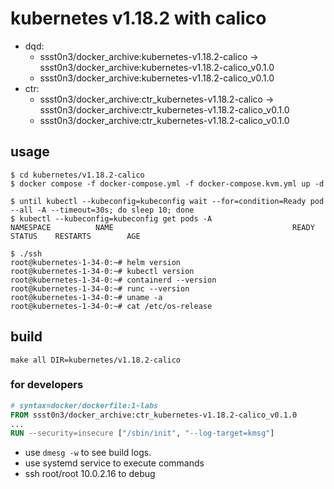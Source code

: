 # kubernetes v1.18.2 with calico

* dqd:
  * ssst0n3/docker_archive:kubernetes-v1.18.2-calico -> ssst0n3/docker_archive:kubernetes-v1.18.2-calico_v0.1.0
  * ssst0n3/docker_archive:kubernetes-v1.18.2-calico_v0.1.0
* ctr:
  * ssst0n3/docker_archive:ctr_kubernetes-v1.18.2-calico -> ssst0n3/docker_archive:ctr_kubernetes-v1.18.2-calico_v0.1.0
  * ssst0n3/docker_archive:ctr_kubernetes-v1.18.2-calico_v0.1.0

## usage

```shell
$ cd kubernetes/v1.18.2-calico
$ docker compose -f docker-compose.yml -f docker-compose.kvm.yml up -d
```

```shell
$ until kubectl --kubeconfig=kubeconfig wait --for=condition=Ready pod --all -A --timeout=30s; do sleep 10; done
$ kubectl --kubeconfig=kubeconfig get pods -A
NAMESPACE          NAME                                        READY   STATUS    RESTARTS        AGE

```


```shell
$ ./ssh
root@kubernetes-1-34-0:~# helm version
root@kubernetes-1-34-0:~# kubectl version
root@kubernetes-1-34-0:~# containerd --version
root@kubernetes-1-34-0:~# runc --version
root@kubernetes-1-34-0:~# uname -a
root@kubernetes-1-34-0:~# cat /etc/os-release
```

## build

```shell
make all DIR=kubernetes/v1.18.2-calico
```


### for developers

```dockerfile
# syntax=docker/dockerfile:1-labs
FROM ssst0n3/docker_archive:ctr_kubernetes-v1.18.2-calico_v0.1.0
...
RUN --security=insecure ["/sbin/init", "--log-target=kmsg"]
```

* use `dmesg -w` to see build logs.
* use systemd service to execute commands
* ssh root/root 10.0.2.16 to debug
